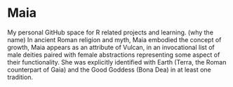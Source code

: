 # Maia
My personal GitHub space for R related projects and learning.
(why the name) In ancient Roman religion and myth, Maia embodied the concept of growth, Maia appears as an attribute of Vulcan, in an invocational list of male deities paired with female abstractions representing some aspect of their functionality. She was explicitly identified with Earth (Terra, the Roman counterpart of Gaia) and the Good Goddess (Bona Dea) in at least one tradition.
